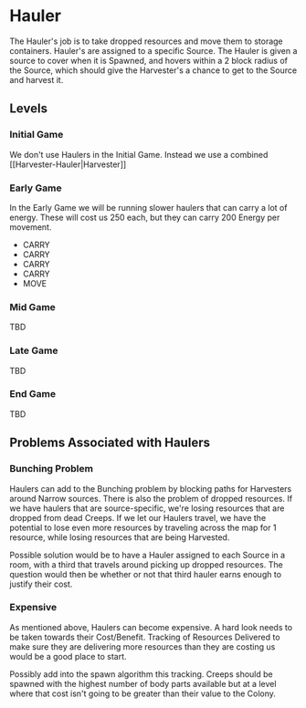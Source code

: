 # Hauler
The Hauler's job is to take dropped resources and move them to storage containers. Hauler's are assigned to a specific Source. The Hauler is given a source to cover when it is Spawned, and hovers within a 2 block radius of the Source, which should give the Harvester's a chance to get to the Source and harvest it.

## Levels

### Initial Game
We don't use Haulers in the Initial Game. Instead we use a combined [[Harvester-Hauler|Harvester]]

### Early Game
In the Early Game we will be running slower haulers that can carry a lot of energy. These will cost us 250 each, but they can carry 200 Energy per movement.

- CARRY
- CARRY
- CARRY
- CARRY
- MOVE

### Mid Game
TBD

### Late Game
TBD

### End Game
TBD

## Problems Associated with Haulers
### Bunching Problem
Haulers can add to the Bunching problem by blocking paths for Harvesters around Narrow sources. There is also the problem of dropped resources. If we have haulers that are source-specific, we're losing resources that are dropped from dead Creeps. If we let our Haulers travel, we have the potential to lose even more resources by traveling across the map for 1 resource, while losing resources that are being Harvested.

Possible solution would be to have a Hauler assigned to each Source in a room, with a third that travels around picking up dropped resources. The question would then be whether or not that third hauler earns enough to justify their cost. 

### Expensive
As mentioned above, Haulers can become expensive. A hard look needs to be taken towards their Cost/Benefit. Tracking of Resources Delivered to make sure they are delivering more resources than they are costing us would be a good place to start.

Possibly add into the spawn algorithm this tracking. Creeps should be spawned with the highest number of body parts available but at a level where that cost isn't going to be greater than their value to the Colony.